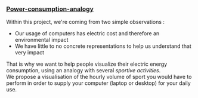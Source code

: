 
### [Power-consumption-analogy](https://jbguimbaud.github.io/Power-consumption-analogy/)

Within this project, we're coming from two simple observations :
* Our usage of computers has electric cost and therefore an environmental impact
* We have little to no concrete representations to help us understand that very impact

That is why we want to help people visualize their electric energy consumption, using an analogy with several *sportive activities*.  
We propose a visualisation of the hourly volume of sport you would have to perform in order to supply your computer (laptop or desktop) for your daily use.